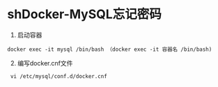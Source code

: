 # shDocker-MySQL忘记密码

1. 启动容器

```shell
docker exec -it mysql /bin/bash （docker exec -it 容器名 /bin/bash)
```

2. 编写docker.cnf文件

```shell
 vi /etc/mysql/conf.d/docker.cnf
```





